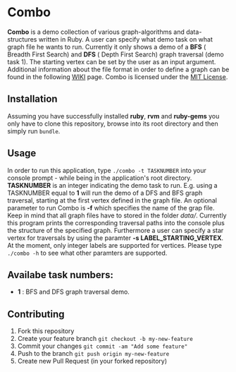 # Combo

**Combo** is a demo collection of various graph-algorithms and data-structures written in Ruby. A user can specify what demo task on what graph file he wants to run. Currently it only shows a demo of a **BFS** ( Breadth First Search) and **DFS** ( Depth First Search) graph traversal (demo task 1). The starting vertex can be set by the user as an input argument. Additional information about the file format in order to define a graph can be found in the following [WIKI](https://github.com/simplay/combo/wiki) page.
Combo is licensed under the [MIT License](http://opensource.org/licenses/MIT).

## Installation
Assuming you have successfully installed **ruby**, **rvm** and **ruby-gems** you only have to clone this repository, browse into its root directory and then simply run ````bundle````.

## Usage
In order to run this application, type ````./combo -t TASKNUMBER```` into your console prompt - while being in the application's root directory. **TASKNUMBER** is an integer indicating the demo task to run. E.g. using a TASKNUMBER equal to **1** will run the demo of a DFS and BFS graph traversal, starting at the first vertex defined in the graph file. An optional parameter to run Combo is **-f** which specifies the name of the grap file. Keep in mind that all graph files have to stored in the folder _data/_. Currently this program prints the corresponding traversal paths into the console plus the structure of the specified graph. Furthermore a user can specify a star vertex for traversals by using the paramter **-s LABEL_STARTING_VERTEX**. At the moment, only integer labels are supported for vertices. Please type ````./combo -h```` to see what other paramters are supported.

## Availabe task numbers:
+ **1** : BFS and DFS graph traversal demo.

## Contributing
1. Fork this repository
2. Create your feature branch `git checkout -b my-new-feature`
3. Commit your changes `git commit -am "Add some feature"`
4. Push to the branch `git push origin my-new-feature`
5. Create new Pull Request (in your forked repository)
